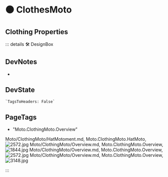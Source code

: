 
# 🟠 <moto>ClothesMoto</moto>

## Clothing Properties

::: details 🛠 <dev>DesignBox</dev>

## DevNotes

-

## DevState

```py
`TagsToHeaders: False`
```

<h2>PageTags</h2>

- "Moto.ClothingMoto.Overview"

Moto/ClothingMoto/HatMotoment.md, <dev>Moto.ClothingMoto.HatMoto</dev>, ![2572.jpg](/PaperPhoto/2572.jpg)
Moto/ClothingMoto/Overview.md, <dev>Moto.ClothingMoto.Overview</dev>, ![1844.jpg](/PaperPhoto/1844.jpg)
Moto/ClothingMoto/Overview.md, <dev>Moto.ClothingMoto.Overview</dev>, ![2572.jpg](/PaperPhoto/2572.jpg)
Moto/ClothingMoto/Overview.md, <dev>Moto.ClothingMoto.Overview</dev>, ![3148.jpg](/PaperPhoto/3148.jpg)

:::
